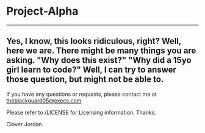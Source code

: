 # Project-Alpha
---

Yes, I know, this looks ridiculous, right? Well, here we are.
There might be many things you are asking. "Why does this exist?" "Why did a 15yo girl learn to code?" Well,
I can try to answer those question, but might not be able to.
---
If you have any questions or requests, please contact me at theblackguard05@execs.com

Please refer to /LICENSE for Licensing information. Thanks.

Clover Jordan.